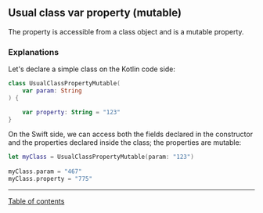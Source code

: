 ## Usual class var property (mutable)

The property is accessible from a class object and is a mutable property.

### Explanations

Let's declare a simple class on the Kotlin code side:

```kotlin
class UsualClassPropertyMutable(
    var param: String
) {

    var property: String = "123"
}
```

On the Swift side, we can access both the fields declared in the constructor and the properties declared inside the class; the properties are mutable:

```swift
let myClass = UsualClassPropertyMutable(param: "123")
        
myClass.param = "467"
myClass.property = "775"
```

---
[Table of contents](/README.md)